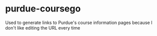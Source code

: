 # purdue-coursego

Used to generate links to Purdue's course information pages because I don't like editing the URL every time